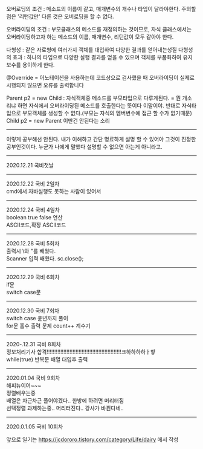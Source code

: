 오버로딩의 조건 : 메소드의 이름이 같고, 매개변수의 개수나 타입이 달라야한다. 주의할 점은 '리턴값만' 다른 것은 오버로딩을 할 수 없다.

오버라이딩의 조건 : 부모클래스의 메소드를 재정의하는 것이므로, 자식 클래스에서는 오버라이딩하고자 하는 메소드의 이름, 매개변수, 리턴값이 모두 같아야 한다.

다형성 : 같은 자료형에 여러가지 객체를 대입하여 다양한 결과를 얻어내는성질
다형성의 효과 : 하나의 타입으로 다양한 실행 결과를 얻을 수 있으며 객체를 부품화하여 유지보수를 용이하게 한다.

@Override = 어노테이션을 사용하는데 코드상으로 검사했을 때 오버라이딩이 실제로 시행되지 않으면 오류를 출력합니다

Parent p2 = new Child : 자식객체중 메소드를 부모타입으로 다루게된다. = 뭔 개소리냐 하면 자식에서 오버라이딩된 메소드를 호출한다는 뜻이다 이말이야. 반대로 자식타입으로 부모객체를 생성할 수 없다.(부모는 자식의 멤버변수에 접근 할 수가 없기때문)
Child p2 = new Parent 이딴건 안된다는 소리

--------------------------
이렇게 공부해선 안된다. 내가 이해하고 간단 명료하게 설명 할 수 있어야 그것이 진정한 공부인것이다. 누군가 나에게 말했다 설명할 수 없으면 아는게 아니라고.


----------------------------------
2020.12.21 국비첫날


-------------------------------------
2020.12.22 국비 2일차   
cmd에서 자바실행도 못하는 사람이 있어서 

---------------------------------------
2020.12.24 국비 4일차   
boolean true false 연산   
ASCII코드,확장 ASCII코드   

--------------------------------------
2020.12.28 국비 5회차   
출력시 \\와 \"를 배웠다.   
Scanner 입력 배웠다. sc.close();   

---------------------------------------
2020.12.29 국비 6회차   
if문   
switch case문   

---------------------------------------
2020.12.30 국비 7회차   
switch case 윤년까지 풀이   
for문 홀수 출력 문제
count++ 계수기

-----------------------------------------
2020-.12.31 국비 8회차   
정보처리기사 합격!!!!!!!!!!!!!!!!!!!!!!!!!!!!!!!!!!!!!!!!!!!!!!!!!크하하하하ㅏ핳    
while(true) 반복문
배열 대입후 출력   

-----------------------------------------
2020.01.04 국비 9회차   
해피뉴이어~~~   
정렬배우는중   
배열은 차근차근 풀어야겠다.. 한방에 하려면 머리터짐   
선택정렬 과제하는중.. 머리터진다..
강사가 바뀐다네..

------------------------------------------
2020.0.1.05 국비 10회차   

앞으로 일기는 https://jcdororo.tistory.com/category/Life/dairy 에서 작성

